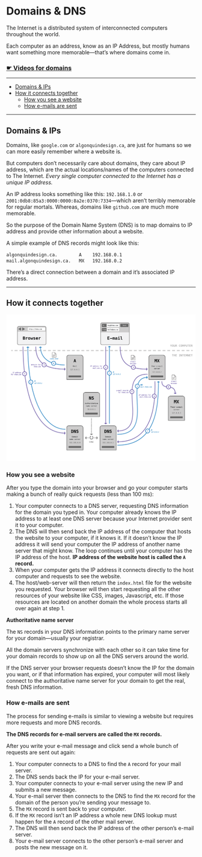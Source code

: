 # Domains & DNS

The Internet is a distributed system of interconnected computers throughout the world.

Each computer as an address, know as an IP Address, but mostly humans want something more memorable—that’s where domains come in.

### [☛ Videos for domains]()

---

- [Domains & IPs](#domains--ips)
- [How it connects together](#how-it-connects-together)
	- [How you see a website](#how-you-see-a-website)
	- [How e-mails are sent](#how-e-mails-are-sent)

---

## Domains & IPs

Domains, like `google.com` or `algonquindesign.ca`, are just for humans so we can more easily remember where a website is.

But computers don’t necessarily care about domains, they care about IP address, which are the actual locations/names of the computers connected to The Internet. *Every single computer connected to the Internet has a unique IP address.*

An IP address looks something like this: `192.168.1.0` or `2001:0db8:85a3:0000:0000:8a2e:0370:7334`—which aren’t terribly memorable for regular mortals. Whereas, domains like `github.com` are much more memorable.

So the purpose of the Domain Name System (DNS) is to map domains to IP address and provide other information about a website.

A simple example of DNS records might look like this:

```
algonquindesign.ca.        A    192.168.0.1
mail.algonquindesign.ca.   MX   192.168.0.2
```

There’s a direct connection between a domain and it’s associated IP address.

---

## How it connects together

![](domains-dns-servers.png)

### How you see a website

After you type the domain into your browser and go your computer starts making a bunch of really quick requests (less than 100 ms):

1. Your computer connects to a DNS server, requesting DNS information for the domain you typed in.
	Your computer already knows the IP address to at least one DNS server because your Internet provider sent it to your computer.
2. The DNS will then send back the IP address of the computer that hosts the website to your computer, if it knows it.
	If it doesn’t know the IP address it will send your computer the IP address of another name server that might know.
	The loop continues until your computer has the IP address of the host.
	**IP address of the website host is called the `A` record.**
3. When your computer gets the IP address it connects directly to the host computer and requests to see the website.
4. The host/web-server will then return the `index.html` file for the website you requested.
	Your browser will then start requesting all the other resources of your website like CSS, images, Javascript, etc.
	If those resources are located on another domain the whole process starts all over again at step 1.

**Authoritative name server**

The `NS` records in your DNS information points to the primary name server for your domain—usually your registrar.

All the domain servers synchronize with each other so it can take time for your domain records to show up on all the DNS servers around the world.

If the DNS server your browser requests doesn’t know the IP for the domain you want, or if that information has expired, your computer will most likely connect to the authoritative name server for your domain to get the real, fresh DNS information.

### How e-mails are sent

The process for sending e-mails is similar to viewing a website but requires more requests and more DNS records.

**The DNS records for e-mail servers are called the `MX` records.**

After you write your e-mail message and click send a whole bunch of requests are sent out again:

1. Your computer connects to a DNS to find the `A` record for your mail server.
2. The DNS sends back the IP for your e-mail server.
3. Your computer connects to your e-mail server using the new IP and submits a new message.
4. Your e-mail server then connects to the DNS to find the `MX` record for the domain of the person you’re sending your message to.
5. The `MX` record is sent back to your computer.
6. If the `MX` record isn’t an IP address a whole new DNS lookup must happen for the `A` record of the other mail server.
7. The DNS will then send back the IP address of the other person’s e-mail server.
8. Your e-mail server connects to the other person’s e-mail server and posts the new message on it.
